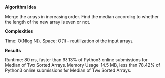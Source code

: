 **Algorithm Idea**

Merge the arrays in increasing order. Find the median 
according to whether the length of the new array is 
even or not.

**Complexities**

Time: O(Nlog(N)).
Space: O(1) - reutilization of the input arrays.

**Results**

Runtime: 80 ms, faster than 98.13% of Python3 online submissions for Median of Two Sorted Arrays.
Memory Usage: 14.5 MB, less than 78.42% of Python3 online submissions for Median of Two Sorted Arrays.
